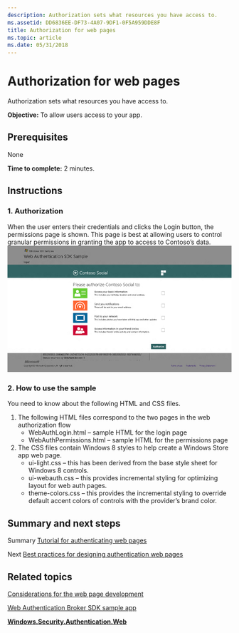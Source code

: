 ```yaml
---
description: Authorization sets what resources you have access to.
ms.assetid: DD6836EE-DF73-4A07-9DF1-0F5A959DDE8F
title: Authorization for web pages
ms.topic: article
ms.date: 05/31/2018
---
```


# Authorization for web pages

Authorization sets what resources you have access to.

**Objective:** To allow users access to your app.

## Prerequisites

None

**Time to complete:** 2 minutes.

## Instructions

### 1. Authorization

When the user enters their credentials and clicks the Login button, the permissions page is shown. This page is best at allowing users to control granular permissions in granting the app to access to Contoso’s data. ![contoso permissions page](images/wab-figure9.png)

### 2. How to use the sample

You need to know about the following HTML and CSS files.

1.  The following HTML files correspond to the two pages in the web authorization flow
    -   WebAuthLogin.html – sample HTML for the login page
    -   WebAuthPermissions.html – sample HTML for the permissions page
2.  The CSS files contain Windows 8 styles to help create a Windows Store app web page.
    -   ui-light.css – this has been derived from the base style sheet for Windows 8 controls.
    -   ui-webauth.css – this provides incremental styling for optimizing layout for web auth pages.
    -   theme-colors.css – this provides the incremental styling to override default accent colors of controls with the provider’s brand color.

## Summary and next steps

Summary [Tutorial for authenticating web pages](tutorial-for-authenticating-web-pages.md)

Next [Best practices for designing authentication web pages](best-practices-for-designing-authentication-web-pages.md)

## Related topics

<dl> <dt>

[Considerations for the web page development](considerations-for-the-web-page-development.md)
</dt> <dt>

[Web Authentication Broker SDK sample app](https://github.com/microsoft/Windows-universal-samples/tree/master/Samples/WebAuthenticationBroker)
</dt> <dt>

[**Windows.Security.Authentication.Web**](/uwp/api/Windows.Security.Authentication.Web)
</dt> </dl>

 

 
